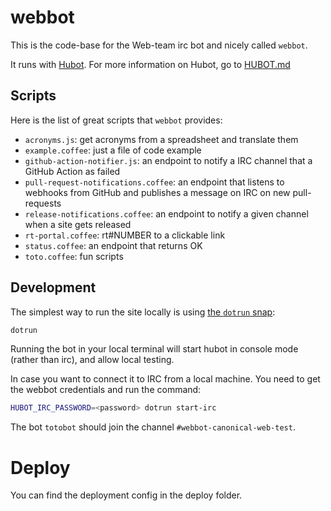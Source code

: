 # webbot

This is the code-base for the Web-team irc bot and nicely called `webbot`.

It runs with [Hubot](https://hubot.github.com/). For more information on Hubot, go to [HUBOT.md](HUBOT.md)

## Scripts

Here is the list of great scripts that `webbot` provides:

- `acronyms.js`: get acronyms from a spreadsheet and translate them
- `example.coffee`: just a file of code example 
- `github-action-notifier.js`: an endpoint to notify a IRC channel that a GitHub Action as failed
- `pull-request-notifications.coffee`: an endpoint that listens to webhooks from GitHub and publishes a message on IRC on new pull-requests
- `release-notifications.coffee`: an endpoint to notify a given channel when a site gets released
- `rt-portal.coffee`: rt#NUMBER to a clickable link
- `status.coffee`: an endpoint that returns OK
- `toto.coffee`: fun scripts


## Development

The simplest way to run the site locally is using [the `dotrun` snap](https://github.com/canonical-web-and-design/dotrun/):

``` bash
dotrun
```

Running the bot in your local terminal will start hubot in console mode (rather than irc), and allow local testing.

In case you want to connect it to IRC from a local machine. You need to get the webbot credentials and run the command:

``` bash
HUBOT_IRC_PASSWORD=<password> dotrun start-irc
```

The bot `totobot` should join the channel `#webbot-canonical-web-test`.

# Deploy
You can find the deployment config in the deploy folder.
